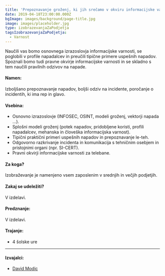 ```yaml
---
title: 'Prepoznavanje groženj, ki jih srečamo v okviru informacijske varnosti'
date: 2019-04-18T23:00:00.000Z
bgImage: images/background/page-title.jpg
image: images/placeholder.jpg
type: izobrazevanjaZaPodjetja
tagsIzobrazevanjaZaPodjetja:
  - Varnost
---
```

Naučili vas bomo osnovnega izrazoslovja informacijske varnosti, se poglobili v profile napadalcev in preučili tipične primere uspešnih napadov. Spoznali bomo tudi pravne okvirje informacijske varnosti in se skladno s tem naučili pravilnih odzivov na napade. 

#### Namen:

Izboljšano prepoznavanje napadov, boljši odziv na incidente, poročanje o incidentih, ki ima rep in glavo.

#### Vsebina:

* Osnovno izrazoslovje (INFOSEC, OSINT, modeli groženj, vektorji napada ...).
* Splošni modeli groženj (potek napadov, pridobljene koristi, profili napadalcev, mehanska in človeška informacijska varnost).
* Tipični praktični primeri uspešnih napadov in prepoznavanje le-teh.
* Odgovorno razkrivanje incidenta in komunikacija s tehničnim osebjem in pristojnimi organi (npr. SI-CERT).
* Pravni okvirji informacijske varnosti za telebane.

#### Za koga?

Izobraževanje je namenjeno vsem zaposlenim v srednjih in večjih podjetjih.

#### Zakaj se udeležiti?

V izdelavi.

#### Predznanje:

V izdelavi.

#### Trajanje:

* 4 šolske ure

- - -

#### Izvajalci:

* [David Modic](https://akademijafri.si/izvajalci/david-modic/)
